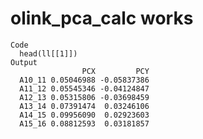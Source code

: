 # olink_pca_calc works

    Code
      head(ll[[1]])
    Output
                    PCX         PCY
      A10_11 0.05046988 -0.05837386
      A11_12 0.05545346 -0.04124847
      A12_13 0.05315806 -0.03698459
      A13_14 0.07391474  0.03246106
      A14_15 0.09956090  0.02923603
      A15_16 0.08812593  0.03181857


